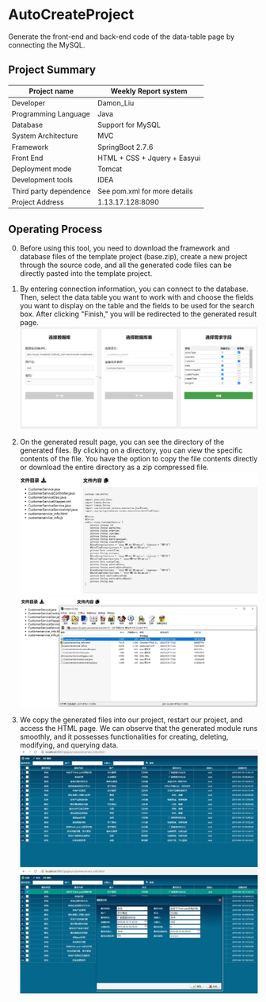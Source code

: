 # AutoCreateProject
Generate the front-end and back-end code of the data-table page by connecting the MySQL.

## Project Summary
| Project name | Weekly Report system |
| -------- | ------- |
| Developer | Damon_Liu |
| Programming Language | Java |
| Database | Support for MySQL |
| System Architecture | MVC |
| Framework | SpringBoot 2.7.6 |
| Front End | HTML + CSS + Jquery + Easyui |
| Deployment mode | Tomcat |
| Development tools | IDEA |
| Third party dependence | See pom.xml for more details |
| Project Address | 1.13.17.128:8090 |

## Operating Process
0. Before using this tool, you need to download the framework and database files of the template project (base.zip), create a new project through the source code, and all the generated code files can be directly pasted into the template project.

1. By entering connection information, you can connect to the database. Then, select the data table you want to work with and choose the fields you want to display on the table and the fields to be used for the search box. After clicking "Finish," you will be redirected to the generated result page.
![image](https://github.com/Damon-Liu-code/AutoCreateProject/blob/master/img/readme_001.png)


2. On the generated result page, you can see the directory of the generated files. By clicking on a directory, you can view the specific contents of the file. You have the option to copy the file contents directly or download the entire directory as a zip compressed file.
![image](https://github.com/Damon-Liu-code/AutoCreateProject/blob/master/img/readme_002.png)
![image](https://github.com/Damon-Liu-code/AutoCreateProject/blob/master/img/readme_003.png)

3. We copy the generated files into our project, restart our project, and access the HTML page. We can observe that the generated module runs smoothly, and it possesses functionalities for creating, deleting, modifying, and querying data.
![image](https://github.com/Damon-Liu-code/AutoCreateProject/blob/master/img/readme_004.png)
![image](https://github.com/Damon-Liu-code/AutoCreateProject/blob/master/img/readme_005.png)

